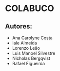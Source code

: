 # COLABUCO
## Autores:
- Ana Carolyne Costa
- Iale Almeida
- Lorenzo Leão
- Luis Manoel Silvestre
- Nicholas Bergqvist
- Rafael Figueirôa